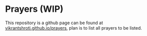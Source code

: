 # Prayers (WIP)

This repository is a github page can be found at [vikrantshroti.github.io/prayers](https://vikrantshroti.github.io/prayers/), plan is to list all prayers to be listed.
